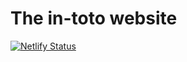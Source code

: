 # The in-toto website

[![Netlify Status](https://api.netlify.com/api/v1/badges/59e9b859-0349-41dc-b194-0bd636f9a8ac/deploy-status)](https://app.netlify.com/sites/in-toto/deploys)